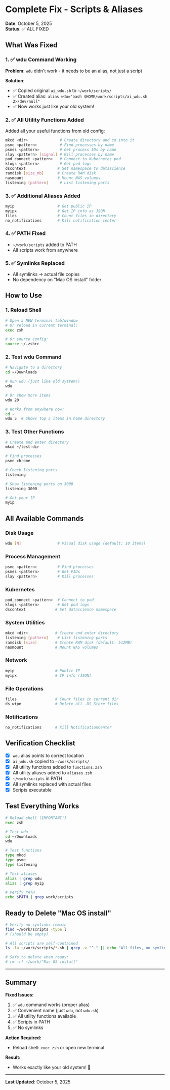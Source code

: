# Complete Fix - Scripts & Aliases

**Date**: October 5, 2025  
**Status**: ✅ ALL FIXED

## What Was Fixed

### 1. ✅ wdu Command Working

**Problem**: `wdu` didn't work - it needs to be an alias, not just a script

**Solution**: 
- ✅ Copied original `ai_wdu.sh` to `~/work/scripts/`
- ✅ Created alias: `alias wdu="bash $HOME/work/scripts/ai_wdu.sh 2>/dev/null"`
- ✅ Now works just like your old system!

### 2. ✅ All Utility Functions Added

Added all your useful functions from old config:

```bash
mkcd <dir>              # Create directory and cd into it
psme <pattern>          # Find processes by name
psmes <pattern>         # Get process IDs by name  
slay <pattern> [signal] # Kill processes by name
pod_connect <pattern>   # Connect to Kubernetes pod
klogs <pattern>         # Get pod logs
dscontext              # Set namespace to datascience
ramdisk [size_mb]      # Create RAM disk
nasmount               # Mount NAS volumes
listening [pattern]     # List listening ports
```

### 3. ✅ Additional Aliases Added

```bash
myip                   # Get public IP
myipx                  # Get IP info as JSON
files                  # Count files in directory
no_notifications       # Kill notification center
```

### 4. ✅ PATH Fixed

- `~/work/scripts` added to PATH
- All scripts work from anywhere

### 5. ✅ Symlinks Replaced

- All symlinks → actual file copies
- No dependency on "Mac OS install" folder

## How to Use

### 1. Reload Shell

```bash
# Open a NEW terminal tab/window
# Or reload in current terminal:
exec zsh

# Or source config:
source ~/.zshrc
```

### 2. Test wdu Command

```bash
# Navigate to a directory
cd ~/Downloads

# Run wdu (just like old system!)
wdu

# Or show more items
wdu 20

# Works from anywhere now!
cd ~
wdu 5  # Shows top 5 items in home directory
```

### 3. Test Other Functions

```bash
# Create and enter directory
mkcd ~/test-dir

# Find processes
psme chrome

# Check listening ports
listening

# Show listening ports on 3000
listening 3000

# Get your IP
myip
```

## All Available Commands

### Disk Usage
```bash
wdu [N]                # Visual disk usage (default: 10 items)
```

### Process Management
```bash
psme <pattern>         # Find processes
psmes <pattern>        # Get PIDs
slay <pattern>         # Kill processes
```

### Kubernetes
```bash
pod_connect <pattern>  # Connect to pod
klogs <pattern>        # Get pod logs
dscontext             # Set datascience namespace
```

### System Utilities
```bash
mkcd <dir>            # Create and enter directory
listening [pattern]    # List listening ports
ramdisk [size]        # Create RAM disk (default: 512MB)
nasmount              # Mount NAS volumes
```

### Network
```bash
myip                  # Public IP
myipx                 # IP info (JSON)
```

### File Operations
```bash
files                 # Count files in current dir
ds_wipe               # Delete all .DS_Store files
```

### Notifications
```bash
no_notifications      # Kill NotificationCenter
```

## Verification Checklist

- [x] `wdu` alias points to correct location
- [x] `ai_wdu.sh` copied to `~/work/scripts/`
- [x] All utility functions added to `functions.zsh`
- [x] All utility aliases added to `aliases.zsh`
- [x] `~/work/scripts` in PATH
- [x] All symlinks replaced with actual files
- [x] Scripts executable

## Test Everything Works

```bash
# Reload shell (IMPORTANT!)
exec zsh

# Test wdu
cd ~/Downloads
wdu

# Test functions
type mkcd
type psme
type listening

# Test aliases
alias | grep wdu
alias | grep myip

# Verify PATH
echo $PATH | grep work/scripts
```

## Ready to Delete "Mac OS install"

```bash
# Verify no symlinks remain
find ~/work/scripts -type l
# (should be empty)

# All scripts are self-contained
ls -la ~/work/scripts/*.sh | grep -v "^-" || echo "All files, no symlinks!"

# Safe to delete when ready:
# rm -rf ~/work/"Mac OS install"
```

---

## Summary

**Fixed Issues:**
1. ✅ `wdu` command works (proper alias)
2. ✅ Convenient name (just `wdu`, not `wdu.sh`)
3. ✅ All utility functions available
4. ✅ Scripts in PATH
5. ✅ No symlinks

**Action Required:**
- Reload shell: `exec zsh` or open new terminal

**Result:**
- Works exactly like your old system! 🎉

---

**Last Updated**: October 5, 2025
